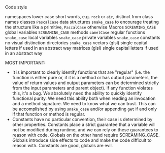 Code style

namespaces          lower case short words, e.g. `rock` or `air`, distinct from class names
classes             `PascalCase` 
data structures     `snake_case` to encourage treating the structure like a primitive, 
                    `PascalCase` otherwise
Macros              `SCREAMING_CASE`
global variables    `SCREAMING_CASE`
methods             `camelCase`
regular functions   `snake_case`
local variables     `snake_case`
private variables   `snake_case`
constants           no visual distinction
directories         `snake_case`
vectors (glsl)      single capital letters if used in an abstract way
matrices (glsl)     single capital letters if used in an abstract way

MOST IMPORTANT:
* It is important to clearly identify functions that are "regular"
  (i.e. the function is either pure or, if it is a method or has output parameters, 
  the value of return values and output parameters can be determined strictly 
  from the input parameters and parent object).
  If any function violates this, it's a bug. 
  We absolutely need the ability to quickly identify functional purity. 
  We need this ability both when reading an invocation and a method signature.
  We need to know what we can trust.
  This can be accomplished by using `snake_case` and/or appending `get` 
  if and only if that function or method is regular.
* Constants have no particular convention, their case is determined by other properties. 
  Constants place a strict guarantee that a variable will not be modified during runtime,
  and we can rely on these guarantees to reason with code.
  Globals on the other hand require SCREAMING_CASE. 
  Globals introduce side effects to code and make the code difficult to reason with.
  Constants are good, globals are evil. 
